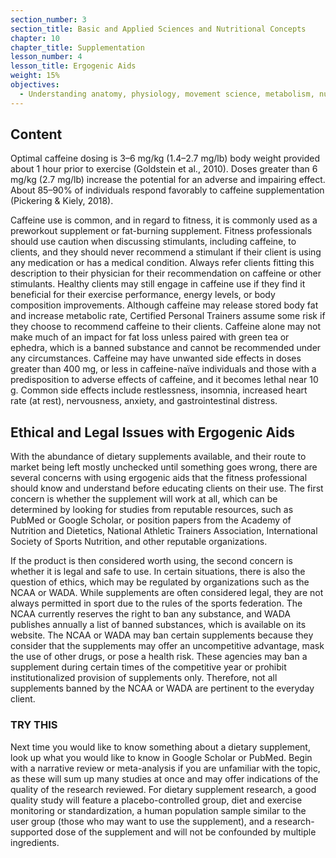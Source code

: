 ```yaml
---
section_number: 3
section_title: Basic and Applied Sciences and Nutritional Concepts
chapter: 10
chapter_title: Supplementation
lesson_number: 4
lesson_title: Ergogenic Aids
weight: 15%
objectives:
  - Understanding anatomy, physiology, movement science, metabolism, nutrition, and supplementation.
---
```


## Content
Optimal caffeine dosing is 3–6 mg/kg (1.4–2.7 mg/lb) body weight provided about 1 hour prior to exercise (Goldstein et al., 2010). Doses greater than 6 mg/kg (2.7 mg/lb) increase the potential for an adverse and impairing effect. About 85–90% of individuals respond favorably to caffeine supplementation (Pickering & Kiely, 2018).

Caffeine use is common, and in regard to fitness, it is commonly used as a preworkout supplement or fat-burning supplement. Fitness professionals should use caution when discussing stimulants, including caffeine, to clients, and they should never recommend a stimulant if their client is using any medication or has a medical condition. Always refer clients fitting this description to their physician for their recommendation on caffeine or other stimulants. Healthy clients may still engage in caffeine use if they find it beneficial for their exercise performance, energy levels, or body composition improvements. Although caffeine may release stored body fat and increase metabolic rate, Certified Personal Trainers assume some risk if they choose to recommend caffeine to their clients. Caffeine alone may not make much of an impact for fat loss unless paired with green tea or ephedra, which is a banned substance and cannot be recommended under any circumstances. Caffeine may have unwanted side effects in doses greater than 400 mg, or less in caffeine-naïve individuals and those with a predisposition to adverse effects of caffeine, and it becomes lethal near 10 g. Common side effects include restlessness, insomnia, increased heart rate (at rest), nervousness, anxiety, and gastrointestinal distress.

## Ethical and Legal Issues with Ergogenic Aids

With the abundance of dietary supplements available, and their route to market being left mostly unchecked until something goes wrong, there are several concerns with using ergogenic aids that the fitness professional should know and understand before educating clients on their use. The first concern is whether the supplement will work at all, which can be determined by looking for studies from reputable resources, such as PubMed or Google Scholar, or position papers from the Academy of Nutrition and Dietetics, National Athletic Trainers Association, International Society of Sports Nutrition, and other reputable organizations.

If the product is then considered worth using, the second concern is whether it is legal and safe to use. In certain situations, there is also the question of ethics, which may be regulated by organizations such as the NCAA or WADA. While supplements are often considered legal, they are not always permitted in sport due to the rules of the sports federation. The NCAA currently reserves the right to ban any substance, and WADA publishes annually a list of banned substances, which is available on its website. The NCAA or WADA may ban certain supplements because they consider that the supplements may offer an uncompetitive advantage, mask the use of other drugs, or pose a health risk. These agencies may ban a supplement during certain times of the competitive year or prohibit institutionalized provision of supplements only. Therefore, not all supplements banned by the NCAA or WADA are pertinent to the everyday client.

### TRY THIS

Next time you would like to know something about a dietary supplement, look up what you would like to know in Google Scholar or PubMed. Begin with a narrative review or meta-analysis if you are unfamiliar with the topic, as these will sum up many studies at once and may offer indications of the quality of the research reviewed. For dietary supplement research, a good quality study will feature a placebo-controlled group, diet and exercise monitoring or standardization, a human population sample similar to the user group (those who may want to use the supplement), and a research-supported dose of the supplement and will not be confounded by multiple ingredients.